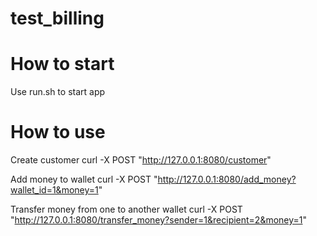 # test_billing

# How to start

Use run.sh to start app

# How to use

Create customer
curl -X POST "http://127.0.0.1:8080/customer"

Add money to wallet
curl -X POST "http://127.0.0.1:8080/add_money?wallet_id=1&money=1"

Transfer money from one to another wallet
curl -X POST "http://127.0.0.1:8080/transfer_money?sender=1&recipient=2&money=1"



